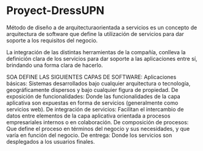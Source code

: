 # Proyect-DressUPN
Método de diseño a de arquitecturaorientada a servicios 
 es un concepto de arquitectura de software que define la utilización de servicios para dar soporte a los requisitos del negocio.

La integración de las distintas herramientas de la compañía, conlleva la definición clara de los servicios para dar soporte a las aplicaciones entre sí, brindando una forma clara de hacerlo.

SOA DEFINE LAS SIGUIENTES CAPAS DE SOFTWARE:
Aplicaciones básicas: Sistemas desarrollados bajo cualquier arquitectura o tecnología, geográficamente dispersos y bajo cualquier figura de propiedad.
De exposición de funcionalidades: Donde las funcionalidades de la capa aplicativa son expuestas en forma de servicios (generalmente como servicios web).
De integración de servicios: Facilitan el intercambio de datos entre elementos de la capa aplicativa orientada a procesos empresariales internos o en colaboración.
De composición de procesos: Que define el proceso en términos del negocio y sus necesidades, y que varía en función del negocio.
De entrega: Donde los servicios son desplegados a los usuarios finales.

